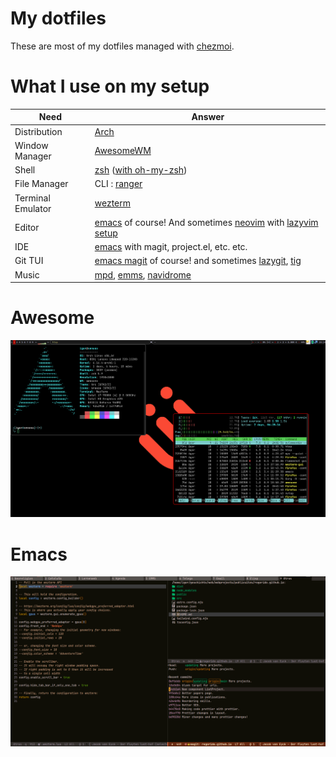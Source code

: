 # My dotfiles

These are most of my dotfiles managed with [chezmoi](https://www.chezmoi.io/).

# What I use on my setup

| Need              | Answer                                                                                                                                             |
|-------------------|----------------------------------------------------------------------------------------------------------------------------------------------------|
| Distribution      | [Arch](https://archlinux.org/)                                                                                                                     |
| Window Manager    | [AwesomeWM](https://awesomewm.org/)                                                                                                                |
| Shell             | [zsh](https://www.zsh.org/) ([with oh-my-zsh](https://github.com/ohmyzsh/ohmyzsh/))                                                                |
| File Manager      | CLI : [ranger](https://ranger.fm/)                                                                                                                 |
| Terminal Emulator | [wezterm](https://wezterm.org/)                                                                                                                    |
| Editor            | [emacs](https://www.gnu.org/software/emacs/) of course! And sometimes [neovim](https://neovim.io/) with [lazyvim setup](https://www.lazyvim.org/)  |
| IDE               | [emacs](https://www.gnu.org/software/emacs/) with magit, project.el, etc. etc.                                                                     |
| Git TUI           | [emacs magit](https://magit.vc/) of course! and sometimes [lazygit](https://github.com/jesseduffield/lazygit), [tig](https://jonas.github.io/tig/) |
| Music             | [mpd](https://www.musicpd.org/), [emms](https://www.gnu.org/software/emms/), [navidrome](https://www.navidrome.org/)                               |

# Awesome 

![Awesome in action](./assets/screenshot1.png "Awesome in action")


# Emacs 

![Emacs in action](./assets/emacs.png "Emacs in action")
